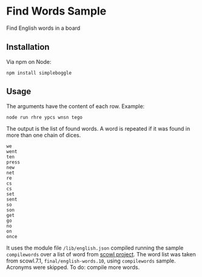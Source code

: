 # Find Words Sample

Find English words in a board

## Installation

Via npm on Node:

```
npm install simpleboggle
```

## Usage

The arguments have the content of each row. Example:
```
node run rhre ypcs wnsn tego
```
The output is the list of found words. A word is repeated if it was found in more than one chain of dices.
```
we
went
ten
press
new
net
re
cs
cs
set
sent
so
son
get
go
no
on
once
```

It uses the module file `/lib/english.json` compiled running the sample `compilewords` over a list of word from
[scowl project](http://wordlist.sourceforge.net/). The word list
was taken from scowl.7.1, `final/english-words.10`, using `compilewords` sample. Acronyms were skipped. To do: compile
more words.



